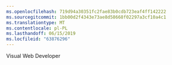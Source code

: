 ```yaml
---
ms.openlocfilehash: 719d94a30351fc2fae83b0cdb723eaf4ff142222
ms.sourcegitcommit: 1bb00d2f4343e73ae8d58668f02297a3cf10a4c1
ms.translationtype: MT
ms.contentlocale: pl-PL
ms.lasthandoff: 06/15/2019
ms.locfileid: "63876296"
---
```

Visual Web Developer